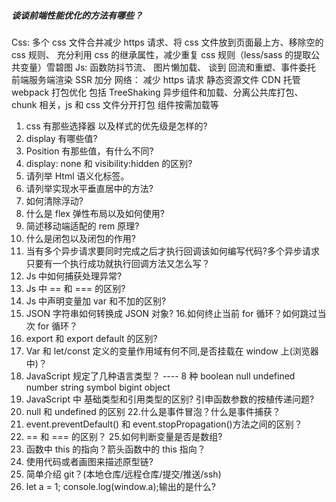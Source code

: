 <!--
 * @Author: your name
 * @Date: 2021-04-30 16:09:43
 * @LastEditTime: 2021-08-12 10:18:17
 * @LastEditors: GZH
 * @Description: In User Settings Edit
 * @FilePath: \rewrite\interview\interview.md
-->

##### 谈谈前端性能优化的方法有哪些？

Css: 多个 css 文件合并减少 https 请求、将 css 文件放到页面最上方、移除空的 css 规则、
充分利用 css 的继承属性，减少重复 css 规则（less/sass 的提取公共变量）雪碧图
Js: 函数防抖节流、 图片懒加载、 谈到 回流和重塑、事件委托 前端服务端渲染 SSR 加分
网络： 减少 https 请求 静态资源文件 CDN 托管
webpack 打包优化 包括 TreeShaking 异步组件和加载、分离公共库打包、chunk 相关，js 和 css 文件分开打包 组件按需加载等

1. css 有那些选择器 以及样式的优先级是怎样的?
2. display 有哪些值?
3. Position 有那些值，有什么不同?
4. display: none 和 visibility:hidden 的区别?
5. 请列举 Html 语义化标签。
6. 请列举实现水平垂直居中的方法?
7. 如何清除浮动?
8. 什么是 flex 弹性布局以及如何使用?
9. 简述移动端适配的 rem 原理?
10. 什么是闭包以及闭包的作用?
11. 当有多个异步请求要同时完成之后才执行回调该如何编写代码?多个异步请求只要有一个执行成功就执行回调方法又怎么写？
12. Js 中如何捕获处理异常?
13. Js 中 == 和 === 的区别?
14. Js 中声明变量加 var 和不加的区别?
15. JSON 字符串如何转换成 JSON 对象? 16.如何终止当前 for 循环？如何跳过当次 for 循环？
16. export 和 export default 的区别?
17. Var 和 let/const 定义的变量作用域有何不同,是否挂载在 window 上(浏览器中)？
18. JavaScript 规定了几种语言类型？
    ---- 8 种 boolean null undefined number string symbol bigint object
19. JavaScript 中 基础类型和引用类型的区别? 引申函数参数的按植传递问题?
20. null 和 undefined 的区别 22.什么是事件冒泡？什么是事件捕获？
21. event.preventDefault() 和 event.stopPropagation()方法之间的区别？
22. == 和 === 的区别？ 25.如何判断变量是否是数组?
23. 函数中 this 的指向？箭头函数中的 this 指向？
24. 使用代码或者画图来描述原型链?
25. 简单介绍 git？(本地仓库/远程仓库/提交/推送/ssh)
26. let a = 1; console.log(window.a);输出的是什么?
